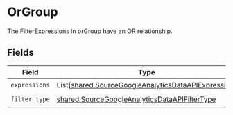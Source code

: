 # OrGroup

The FilterExpressions in orGroup have an OR relationship.


## Fields

| Field                                                                                                                | Type                                                                                                                 | Required                                                                                                             | Description                                                                                                          |
| -------------------------------------------------------------------------------------------------------------------- | -------------------------------------------------------------------------------------------------------------------- | -------------------------------------------------------------------------------------------------------------------- | -------------------------------------------------------------------------------------------------------------------- |
| `expressions`                                                                                                        | List[[shared.SourceGoogleAnalyticsDataAPIExpression](../../models/shared/sourcegoogleanalyticsdataapiexpression.md)] | :heavy_check_mark:                                                                                                   | N/A                                                                                                                  |
| `filter_type`                                                                                                        | [shared.SourceGoogleAnalyticsDataAPIFilterType](../../models/shared/sourcegoogleanalyticsdataapifiltertype.md)       | :heavy_check_mark:                                                                                                   | N/A                                                                                                                  |